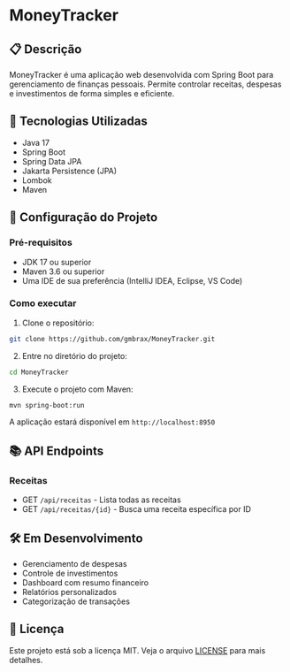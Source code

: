 # MoneyTracker

## 📋 Descrição

MoneyTracker é uma aplicação web desenvolvida com Spring Boot para gerenciamento de finanças pessoais. Permite controlar
receitas, despesas e investimentos de forma simples e eficiente.

## 🚀 Tecnologias Utilizadas

- Java 17
- Spring Boot
- Spring Data JPA
- Jakarta Persistence (JPA)
- Lombok
- Maven

## 🔧 Configuração do Projeto

### Pré-requisitos

- JDK 17 ou superior
- Maven 3.6 ou superior
- Uma IDE de sua preferência (IntelliJ IDEA, Eclipse, VS Code)

### Como executar

1. Clone o repositório:
```bash
git clone https://github.com/gmbrax/MoneyTracker.git

```

2. Entre no diretório do projeto:
```bash 
cd MoneyTracker

```
3. Execute o projeto com Maven:
```bash
mvn spring-boot:run
```

A aplicação estará disponível em `http://localhost:8950`

## 📚 API Endpoints
### Receitas
- GET `/api/receitas` - Lista todas as receitas
- GET `/api/receitas/{id}` - Busca uma receita específica por ID

## 🛠️ Em Desenvolvimento
- Gerenciamento de despesas
- Controle de investimentos
- Dashboard com resumo financeiro
- Relatórios personalizados
- Categorização de transações

## 📄 Licença
Este projeto está sob a licença MIT. Veja o arquivo [LICENSE](LICENSE) para mais detalhes.

